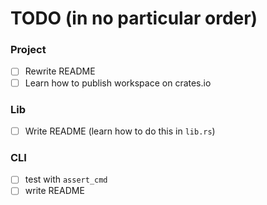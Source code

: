# TODO (in no particular order)

### Project

- [ ] Rewrite README
- [ ] Learn how to publish workspace on crates.io

### Lib

- [ ] Write README (learn how to do this in `lib.rs`)


### CLI

- [ ] test with `assert_cmd`
- [ ] write README
